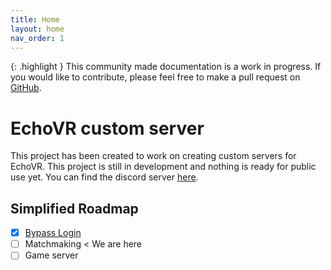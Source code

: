 ```yaml
---
title: Home
layout: home
nav_order: 1
---
```


{: .highlight }
This community made documentation is a work in progress. If you would like to contribute, please
feel free to make a pull request on [GitHub](https://github.com/NotBlue-Dev/NotBlue-Dev.github.io).

# EchoVR custom server
This project has been created to work on creating custom servers for EchoVR. This project is still in development and nothing is ready for public use yet.
You can find the discord server [here](https://discord.gg/FAp64326as).

## Simplified Roadmap
- [x] [Bypass Login]
- [ ] Matchmaking < We are here
- [ ] Game server

[Bypass Login]: https://notblue-dev.github.io/Patches/patches.html